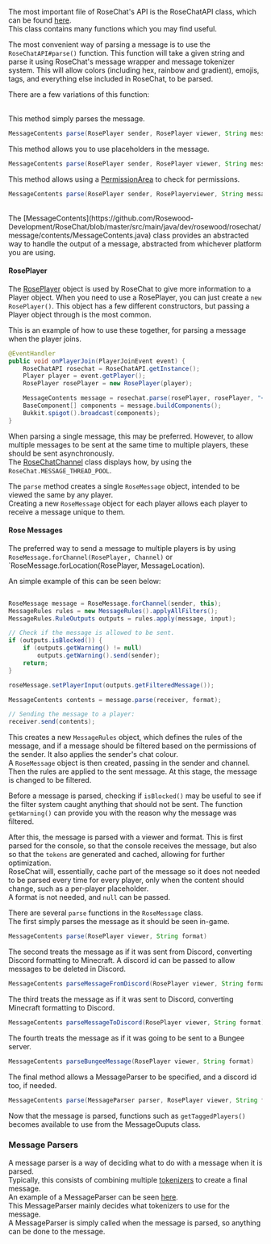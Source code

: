 The most important file of RoseChat's API is the RoseChatAPI class, which can be found [here](https://github.com/Rosewood-Development/RoseChat/blob/master/src/main/java/dev/rosewood/rosechat/api/RoseChatAPI.java).<br>
This class contains many functions which you may find useful.<br>

The most convenient way of parsing a message is to use the `RoseChatAPI#parse()` function. This function will take a given string and parse it using RoseChat's message wrapper and message tokenizer system. This will allow colors (including hex, rainbow and gradient), emojis, tags, and everything else included in RoseChat, to be parsed.<br>

There are a few variations of this function:<br><br>

This method simply parses the message.
```java
MessageContents parse(RosePlayer sender, RosePlayer viewer, String message)
```

This method allows you to use placeholders in the message.
```java
MessageContents parse(RosePlayer sender, RosePlayer viewer, String message, StringPlaceholders placeholders)
```

This method allows using a [PermissionArea](https://github.com/Rosewood-Development/RoseChat/blob/master/src/main/java/dev/rosewood/rosechat/message/PermissionArea.java) to check for permissions.
```java
MessageContents parse(RosePlayer sender, RosePlayerviewer, String message, MessageLocation location)
```
<br>
The [MessageContents](https://github.com/Rosewood-Development/RoseChat/blob/master/src/main/java/dev/rosewood/rosechat/message/contents/MessageContents.java) class provides an abstracted way to handle the output of a message, abstracted from whichever platform you are using.
 

#### RosePlayer
The [RosePlayer](https://github.com/Rosewood-Development/RoseChat/blob/master/src/main/java/dev/rosewood/rosechat/message/RosePlayer.java) object is used by RoseChat to give more information to a Player object. When you need to use a RosePlayer, you can just create a `new RosePlayer()`. This object has a few different constructors, but passing a Player object through is the most common.

This is an example of how to use these together, for parsing a message when the player joins.
```java
@EventHandler
public void onPlayerJoin(PlayerJoinEvent event) {
    RoseChatAPI rosechat = RoseChatAPI.getInstance();
    Player player = event.getPlayer();
    RosePlayer rosePlayer = new RosePlayer(player);

    MessageContents message = rosechat.parse(rosePlayer, rosePlayer, "<r:0.5>Hi %player_name% &r:rosewood:");
    BaseComponent[] components = message.buildComponents();
    Bukkit.spigot().broadcast(components);
}
```

When parsing a single message, this may be preferred. However, to allow multiple messages to be sent at the same time to multiple players, these should be sent asynchronously.<br>
The [RoseChatChannel](https://github.com/Rosewood-Development/RoseChat/blob/master/src/main/java/dev/rosewood/rosechat/hook/channel/rosechat/RoseChatChannel.java) class displays how, by using the `RoseChat.MESSAGE_THREAD_POOL`.

The `parse` method creates a single `RoseMessage` object, intended to be viewed the same by any player.<br>
Creating a new `RoseMessage` object for each player allows each player to receive a message unique to them.

#### Rose Messages
The preferred way to send a message to multiple players is by using `RoseMessage.forChannel(RosePlayer, Channel)` or `RoseMessage.forLocation(RosePlayer, MessageLocation).<br>

An simple example of this can be seen below:
```java
	
RoseMessage message = RoseMessage.forChannel(sender, this);
MessageRules rules = new MessageRules().applyAllFilters();
MessageRules.RuleOutputs outputs = rules.apply(message, input);

// Check if the message is allowed to be sent.
if (outputs.isBlocked()) {
	if (outputs.getWarning() != null)
		outputs.getWarning().send(sender);
	return;
}

roseMessage.setPlayerInput(outputs.getFilteredMessage());

MessageContents contents = message.parse(receiver, format);

// Sending the message to a player:
receiver.send(contents);
```

This creates a new `MessageRules` object, which defines the rules of the message, and if a message should be filtered based on the permissions of the sender. It also applies the sender's chat colour.<br>
A `RoseMessage` object is then created, passing in the sender and channel. Then the rules are applied to the sent message. At this stage, the message is changed to be filtered.<br>

Before a message is parsed, checking if `isBlocked()` may be useful to see if the filter system caught anything that should not be sent. The function `getWarning()` can provide you with the reason why the message was filtered.<br>

After this, the message is parsed with a viewer and format. This is first parsed for the console, so that the console receives the message, but also so that the `tokens` are generated and cached, allowing for further optimization.<br>
RoseChat will, essentially, cache part of the message so it does not needed to be parsed every time for every player, only when the content should change, such as a per-player placeholder.<br>
A format is not needed, and `null` can be passed.<br>

There are several `parse` functions in the `RoseMessage` class.<br>
The first simply parses the message as it should be seen in-game.
```java
MessageContents parse(RosePlayer viewer, String format)
```

The second treats the message as if it was sent from Discord, converting Discord formatting to Minecraft. A discord id can be passed to allow messages to be deleted in Discord.
```java
MessageContents parseMessageFromDiscord(RosePlayer viewer, String format, String discordId)
```

The third treats the message as if it was sent to Discord, converting Minecraft formatting to Discord.
```java
MessageContents parseMessageToDiscord(RosePlayer viewer, String format)
```

The fourth treats the message as if it was going to be sent to a Bungee server.
```java
MessageContents parseBungeeMessage(RosePlayer viewer, String format)
```

The final method allows a MessageParser to be specified, and a discord id too, if needed.
```java
MessageContents parse(MessageParser parser, RosePlayer viewer, String format, String discordId)
```

Now that the message is parsed, functions such as `getTaggedPlayers()` becomes available to use from the MessageOuputs class.

### Message Parsers
A message parser is a way of deciding what to do with a message when it is parsed.<br>
Typically, this consists of combining multiple [tokenizers](tokens-%26-tokenizers.md) to create a final message.<br>
An example of a MessageParser can be seen [here](https://github.com/Rosewood-Development/RoseChat/blob/master/src/main/java/dev/rosewood/rosechat/message/parser/RoseChatParser.java).<br>
This MessageParser mainly decides what tokenizers to use for the message.<br>
A MessageParser is simply called when the message is parsed, so anything can be done to the message.
